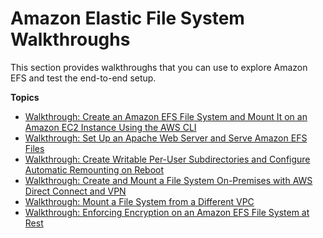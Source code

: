 # Amazon Elastic File System Walkthroughs<a name="walkthroughs"></a>

This section provides walkthroughs that you can use to explore Amazon EFS and test the end\-to\-end setup\.

**Topics**
+ [Walkthrough: Create an Amazon EFS File System and Mount It on an Amazon EC2 Instance Using the AWS CLI](wt1-getting-started.md)
+ [Walkthrough: Set Up an Apache Web Server and Serve Amazon EFS Files](wt2-apache-web-server.md)
+ [Walkthrough: Create Writable Per\-User Subdirectories and Configure Automatic Remounting on Reboot](accessing-fs-nfs-permissions-per-user-subdirs.md)
+ [Walkthrough: Create and Mount a File System On\-Premises with AWS Direct Connect and VPN](efs-onpremises.md)
+ [Walkthrough: Mount a File System from a Different VPC](efs-different-vpc.md)
+ [Walkthrough: Enforcing Encryption on an Amazon EFS File System at Rest](efs-enforce-encryption.md)